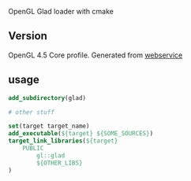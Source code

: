 OpenGL Glad loader with cmake

## Version
OpenGL 4.5 Core profile.
Generated from [webservice](https://glad.dav1d.de/)

## usage
~~~CMake
add_subdirectory(glad)

# other stuff

set(target target_name)
add_executable(${target} ${SOME_SOURCES})
target_link_libraries(${target}
    PUBLIC
        gl::glad
        ${OTHER_LIBS}
)
~~~